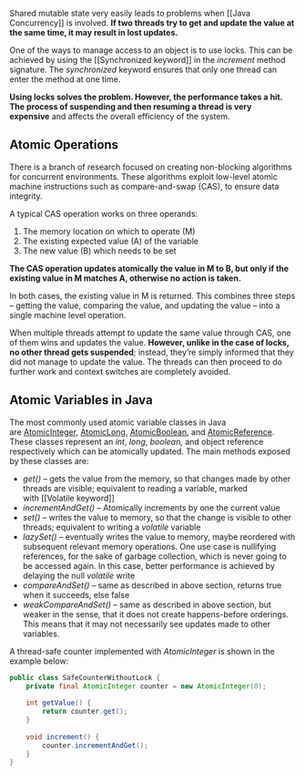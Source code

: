 Shared mutable state very easily leads to problems when [[Java Concurrency]] is involved.
**If two threads try to get and update the value at the same time, it may result in lost updates.**

One of the ways to manage access to an object is to use locks. This can be achieved by using the [[Synchronized keyword]] in the _increment_ method signature. The _synchronized_ keyword ensures that only one thread can enter the method at one time.

**Using locks solves the problem. However, the performance takes a hit.**
**The process of suspending and then resuming a thread is very expensive** and affects the overall efficiency of the system.

## Atomic Operations

There is a branch of research focused on creating non-blocking algorithms for concurrent environments. These algorithms exploit low-level atomic machine instructions such as compare-and-swap (CAS), to ensure data integrity.

A typical CAS operation works on three operands:

1. The memory location on which to operate (M)
2. The existing expected value (A) of the variable
3. The new value (B) which needs to be set

**The CAS operation updates atomically the value in M to B, but only if the existing value in M matches A, otherwise no action is taken.**

In both cases, the existing value in M is returned. This combines three steps – getting the value, comparing the value, and updating the value – into a single machine level operation.

When multiple threads attempt to update the same value through CAS, one of them wins and updates the value. **However, unlike in the case of locks, no other thread gets suspended**; instead, they’re simply informed that they did not manage to update the value. The threads can then proceed to do further work and context switches are completely avoided.

## Atomic Variables in Java

The most commonly used atomic variable classes in Java are [AtomicInteger](https://docs.oracle.com/en/java/javase/21/docs/api/java.base/java/util/concurrent/atomic/AtomicInteger.html), [AtomicLong](https://docs.oracle.com/en/java/javase/21/docs/api/java.base/java/util/concurrent/atomic/AtomicLong.html), [AtomicBoolean](https://docs.oracle.com/en/java/javase/21/docs/api/java.base/java/util/concurrent/atomic/AtomicBoolean.html), and [AtomicReference](https://docs.oracle.com/en/java/javase/21/docs/api/java.base/java/util/concurrent/atomic/AtomicReference.html). These classes represent an _int_, _long_, _boolean,_ and object reference respectively which can be atomically updated. The main methods exposed by these classes are:

- _get()_ – gets the value from the memory, so that changes made by other threads are visible; equivalent to reading a variable, marked with [[Volatile keyword]] 
- _incrementAndGet() –_ Atomically increments by one the current value
- _set()_ – writes the value to memory, so that the change is visible to other threads; equivalent to writing a _volatile_ variable
- _lazySet()_ – eventually writes the value to memory, maybe reordered with subsequent relevant memory operations. One use case is nullifying references, for the sake of garbage collection, which is never going to be accessed again. In this case, better performance is achieved by delaying the null _volatile_ write
- _compareAndSet()_ – same as described in above section, returns true when it succeeds, else false
- _weakCompareAndSet()_ – same as described in above section, but weaker in the sense, that it does not create happens-before orderings. This means that it may not necessarily see updates made to other variables.

A thread-safe counter implemented with _AtomicInteger_ is shown in the example below:

```java
public class SafeCounterWithoutLock {
    private final AtomicInteger counter = new AtomicInteger(0);
    
    int getValue() {
        return counter.get();
    }
    
    void increment() {
        counter.incrementAndGet();
    }
}
```